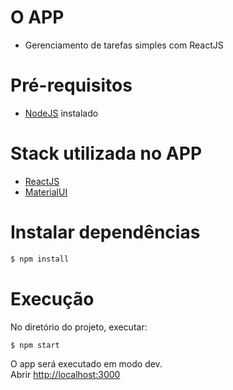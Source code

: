 # O APP
- Gerenciamento de tarefas simples com ReactJS

# Pré-requisitos
- [NodeJS] instalado 

# Stack utilizada no APP

- [ReactJS]
- [MaterialUI]

# Instalar dependências
```sh
$ npm install
```

# Execução 
No diretório do projeto, executar:

```sh
$ npm start
```

O app será executado em modo dev.<br />
Abrir [http://localhost:3000](http://localhost:3000)

[NodeJS]: <https://nodejs.org/>
[ReactJS]: <https://reactjs.org/>
[MaterialUI]: <https://material-ui.com/>